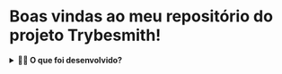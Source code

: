 # Boas vindas ao meu repositório do projeto Trybesmith!

<details>
  <summary><strong>👨‍💻 O que foi desenvolvido?</strong></summary><br />

  Para este projeto, criei uma loja de itens medievais, no formato de uma _API_, utilizando _Typescript_.
  
  Desenvolvi todas as camadas da aplicação (_Models_, _Service_ e _Controllers_) por meio dessa aplicação, é possível realizar as operações básicas que se pode fazer em um determinado banco de dados:
  Criação, Leitura, Atualização e Exclusão (ou `CRUD`, para as pessoas mais íntimas 😜 - _Create, Read, Update_ e _Delete_).

  Criei alguns _endpoints_ que irão ler e escrever em um banco de dados, utilizando o **MySQL**.

  ---
